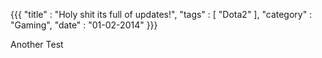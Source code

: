 {{{
    "title"    : "Holy shit its full of updates!",
    "tags"     : [ "Dota2" ],
    "category" : "Gaming",
    "date"     : "01-02-2014"
}}}

Another Test
